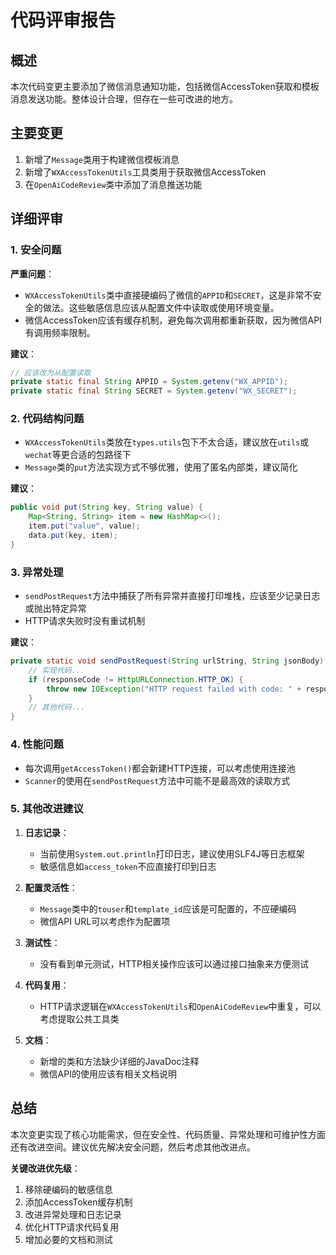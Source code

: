 # 代码评审报告

## 概述

本次代码变更主要添加了微信消息通知功能，包括微信AccessToken获取和模板消息发送功能。整体设计合理，但存在一些可改进的地方。

## 主要变更

1. 新增了`Message`类用于构建微信模板消息
2. 新增了`WXAccessTokenUtils`工具类用于获取微信AccessToken
3. 在`OpenAiCodeReview`类中添加了消息推送功能

## 详细评审

### 1. 安全问题

**严重问题**：
- `WXAccessTokenUtils`类中直接硬编码了微信的`APPID`和`SECRET`，这是非常不安全的做法。这些敏感信息应该从配置文件中读取或使用环境变量。
- 微信AccessToken应该有缓存机制，避免每次调用都重新获取，因为微信API有调用频率限制。

**建议**：
```java
// 应该改为从配置读取
private static final String APPID = System.getenv("WX_APPID");
private static final String SECRET = System.getenv("WX_SECRET");
```

### 2. 代码结构问题

- `WXAccessTokenUtils`类放在`types.utils`包下不太合适，建议放在`utils`或`wechat`等更合适的包路径下
- `Message`类的`put`方法实现方式不够优雅，使用了匿名内部类，建议简化

**建议**：
```java
public void put(String key, String value) {
    Map<String, String> item = new HashMap<>();
    item.put("value", value);
    data.put(key, item);
}
```

### 3. 异常处理

- `sendPostRequest`方法中捕获了所有异常并直接打印堆栈，应该至少记录日志或抛出特定异常
- HTTP请求失败时没有重试机制

**建议**：
```java
private static void sendPostRequest(String urlString, String jsonBody) throws IOException {
    // 实现代码...
    if (responseCode != HttpURLConnection.HTTP_OK) {
        throw new IOException("HTTP request failed with code: " + responseCode);
    }
    // 其他代码...
}
```

### 4. 性能问题

- 每次调用`getAccessToken()`都会新建HTTP连接，可以考虑使用连接池
- `Scanner`的使用在`sendPostRequest`方法中可能不是最高效的读取方式

### 5. 其他改进建议

1. **日志记录**：
   - 当前使用`System.out.println`打印日志，建议使用SLF4J等日志框架
   - 敏感信息如`access_token`不应直接打印到日志

2. **配置灵活性**：
   - `Message`类中的`touser`和`template_id`应该是可配置的，不应硬编码
   - 微信API URL可以考虑作为配置项

3. **测试性**：
   - 没有看到单元测试，HTTP相关操作应该可以通过接口抽象来方便测试

4. **代码复用**：
   - HTTP请求逻辑在`WXAccessTokenUtils`和`OpenAiCodeReview`中重复，可以考虑提取公共工具类

5. **文档**：
   - 新增的类和方法缺少详细的JavaDoc注释
   - 微信API的使用应该有相关文档说明

## 总结

本次变更实现了核心功能需求，但在安全性、代码质量、异常处理和可维护性方面还有改进空间。建议优先解决安全问题，然后考虑其他改进点。

**关键改进优先级**：
1. 移除硬编码的敏感信息
2. 添加AccessToken缓存机制
3. 改进异常处理和日志记录
4. 优化HTTP请求代码复用
5. 增加必要的文档和测试